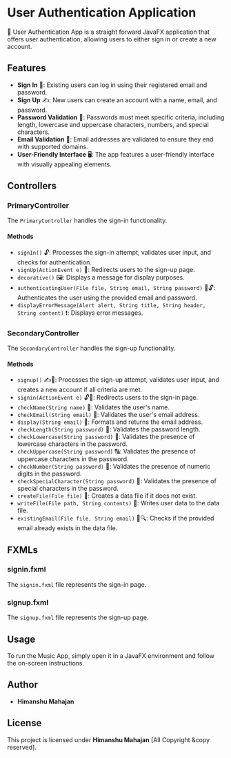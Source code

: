 # User Authentication Application

🔑 User Authentication App is a straight forward JavaFX application that offers user authentication, allowing users to either sign in or create a new account.

## Features

- **Sign In** 🔐: Existing users can log in using their registered email and password.
- **Sign Up** ✍️: New users can create an account with a name, email, and password.
- **Password Validation** 🔑: Passwords must meet specific criteria, including length, lowercase and uppercase characters, numbers, and special characters.
- **Email Validation** 📧: Email addresses are validated to ensure they end with supported domains.
- **User-Friendly Interface** 🖥️: The app features a user-friendly interface with visually appealing elements.

## Controllers

### PrimaryController

The `PrimaryController` handles the sign-in functionality.

#### Methods

- `signIn()` 🔓: Processes the sign-in attempt, validates user input, and checks for authentication.
- `signUp(ActionEvent e)` 🚀: Redirects users to the sign-up page.
- `decorative()` 🖼️: Displays a message for display purposes.
- `authenticatingUser(File file, String email, String password)` 🔑🔓: Authenticates the user using the provided email and password.
- `displayErrorMessage(Alert alert, String title, String header, String content)` ❗: Displays error messages.

### SecondaryController

The `SecondaryController` handles the sign-up functionality.

#### Methods

- `signup()` ✍️🚀: Processes the sign-up attempt, validates user input, and creates a new account if all criteria are met.
- `signin(ActionEvent e)` 🔓🚀: Redirects users to the sign-in page.
- `checkName(String name)` 📛: Validates the user's name.
- `checkEmail(String email)` 📧: Validates the user's email address.
- `display(String email)` 📧: Formats and returns the email address.
- `checkLength(String password)` 🔑: Validates the password length.
- `checkLowercase(String password)` 🔡: Validates the presence of lowercase characters in the password.
- `checkUppercase(String password)` 🔠: Validates the presence of uppercase characters in the password.
- `checkNumber(String password)` 🔢: Validates the presence of numeric digits in the password.
- `checkSpecialCharacter(String password)` 🎉: Validates the presence of special characters in the password.
- `createFile(File file)` 📂: Creates a data file if it does not exist.
- `writeFile(File path, String contents)` 📝: Writes user data to the data file.
- `existingEmail(File file, String email)` 📧🔍: Checks if the provided email already exists in the data file.

## FXMLs

### signin.fxml

The `signin.fxml` file represents the sign-in page.

### signup.fxml

The `signup.fxml` file represents the sign-up page.

## Usage

To run the Music App, simply open it in a JavaFX environment and follow the on-screen instructions.

## Author

- **Himanshu Mahajan**

## License

This project is licensed under **Himanshu Mahajan** [All Copyright &copy reserved].
